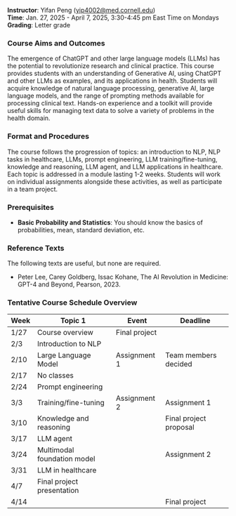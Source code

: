 **Instructor**: Yifan Peng ([yip4002@med.cornell.edu](yip4002@med.cornell.edu))<br>
**Time**: Jan. 27, 2025 - April 7, 2025, 3:30-4:45 pm East Time on Mondays<br>
**Grading**: Letter grade

### Course Aims and Outcomes

The emergence of ChatGPT and other large language models (LLMs) has the potential to revolutionize research and clinical practice. This course provides students with an understanding of Generative AI, using ChatGPT and other LLMs as examples, and its applications in health. Students will acquire knowledge of natural language processing, generative AI, large language models, and the range of prompting methods available for processing clinical text. Hands-on experience and a toolkit will provide useful skills for managing text data to solve a variety of problems in the health domain.

### Format and Procedures

The course follows the progression of topics: an introduction to NLP, NLP tasks in healthcare, LLMs, prompt engineering, LLM training/fine-tuning, knowledge and reasoning, LLM agent, and LLM applications in healthcare. Each topic is addressed in a module lasting 1-2 weeks. Students will work on individual assignments alongside these activities, as well as participate in a team project.

### Prerequisites

* **Basic Probability and Statistics**: You should know the basics of probabilities, mean, standard deviation, etc.

### Reference Texts

The following texts are useful, but none are required.

* Peter Lee, Carey Goldberg, Issac Kohane, The AI Revolution in Medicine: GPT-4 and Beyond, Pearson, 2023.

### Tentative Course Schedule Overview 

| Week | Topic 1 | Event | Deadline |
|----|-------------------------------------------|-----------------------------|---------------------|
| 1/27 | Course overview | Final project |
| 2/3 | Introduction to NLP | |
| 2/10 | Large Language Model | Assignment 1 | Team members decided
| 2/17 | No classes | | |
| 2/24 | Prompt engineering |  |
| 3/3 | Training/fine-tuning | Assignment 2 | Assignment 1
| 3/10 | Knowledge and reasoning | | Final project proposal
| 3/17 | LLM agent | | 
| 3/24 | Multimodal foundation model | | Assignment 2
| 3/31 | LLM in healthcare | |
| 4/7 | Final project presentation | | 
| 4/14 | | | Final project
